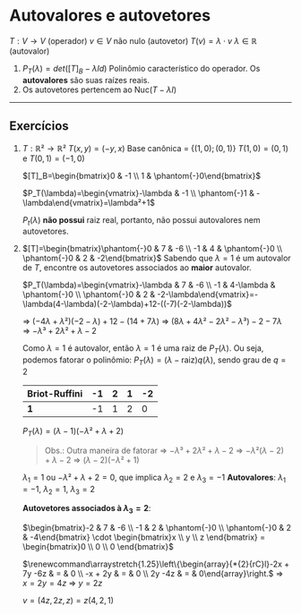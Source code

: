 # Autovalores e autovetores
$T: V \rightarrow V$ (operador)
$v \in V$ não nulo (autovetor)
$T(v)=\lambda \cdot v$
$\lambda \in \mathbb{R}$ (autovalor)

1. $P_T(\lambda)=det([T]_B-\lambda Id)$
   Polinômio característico do operador. Os **autovalores** são suas raízes reais.
2. Os autovetores pertencem ao $\text{Nuc}(T-\lambda I)$
---
## Exercícios
1. $T: \mathbb{R}² \rightarrow \mathbb{R}²$
   $T(x,y)=(-y,x)$
   Base canônica = $\{(1,0);(0,1)\}$
   $T(1,0)=(0,1)$ e $T(0,1)=(-1,0)$
   
   $[T]_B=\begin{bmatrix}0 & -1 \\ 1 & \phantom{-}0\end{bmatrix}$
   
   $P_T(\lambda)=\begin{vmatrix}-\lambda & -1 \\ \phantom{-}1 & -\lambda\end{vmatrix}=\lambda²+1$
   
   $P_t(\lambda)$ **não possui** raiz real, portanto, não possui autovalores nem autovetores.
2. $[T]=\begin{bmatrix}\phantom{-}0 & 7 & -6 \\ -1 & 4 & \phantom{-}0 \\ \phantom{-}0 & 2 & -2\end{bmatrix}$
   Sabendo que $\lambda=1$ é um autovalor de $T$, encontre os autovetores associados ao **maior** autovalor.
   
   $P_T(\lambda)=\begin{vmatrix}-\lambda & 7 & -6 \\ -1 & 4-\lambda & \phantom{-}0 \\ \phantom{-}0 & 2 & -2-\lambda\end{vmatrix}=-\lambda(4-\lambda)(-2-\lambda)+12-((-7)(-2-\lambda))$
   
   => $(-4\lambda+\lambda²)(-2-\lambda)+12-(14+7\lambda)$
   => $(8\lambda+4\lambda²-2\lambda²-\lambda³)-2-7\lambda$
   => $-\lambda³+2\lambda²+\lambda-2$
   
   Como $\lambda=1$ é autovalor, então $\lambda=1$ é uma raiz de $P_T(\lambda)$. Ou seja, podemos fatorar o polinômio:
   $P_T(\lambda)=(\lambda-\text{raiz})q(\lambda)$, sendo grau de $q=2$
	   
	| Briot-Ruffini | -1  | 2   | 1   | -2  |
	| ------------- | --- | --- | --- | --- |
	| **1**         | -1  | 1   | 2   | 0   |
	$P_T(\lambda)=(\lambda-1)(-\lambda²+\lambda+2)$
	   
   >Obs.: Outra maneira de fatorar
   >  => $-\lambda³+2\lambda²+\lambda-2$ => $-\lambda²(\lambda-2)+\lambda-2$ => $(\lambda-2)(-\lambda²+1)$
	
	$\lambda_1=1$ ou $-\lambda²+\lambda+2=0$, que implica $\lambda_2=2$ e $\lambda_3=-1$
	**Autovalores**: $\lambda_1=-1$, $\lambda_2=1$, $\lambda_3=2$
	
	**Autovetores associados à $\lambda_3=2$**:
	
	$\begin{bmatrix}-2 & 7 & -6 \\ -1 & 2 & \phantom{-}0 \\ \phantom{-}0 & 2 & -4\end{bmatrix} \cdot \begin{bmatrix}x \\ y \\ z \end{bmatrix} = \begin{bmatrix}0 \\ 0 \\ 0 \end{bmatrix}$
	
	$\renewcommand\arraystretch{1.25}\left\{\begin{array}{*{2}{rC}l}-2x + 7y -6z & = & 0 \\ -x + 2y & = & 0 \\ 2y -4z & = & 0\end{array}\right.$
	=> $x=2y=4z$
	=> $y=2z$
	
	$v=(4z,2z,z)=z(4,2,1)$